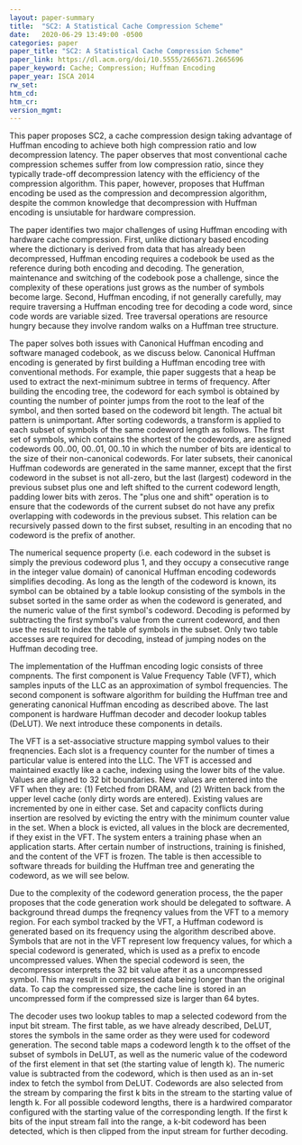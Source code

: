 ```yaml
---
layout: paper-summary
title:  "SC2: A Statistical Cache Compression Scheme"
date:   2020-06-29 13:49:00 -0500
categories: paper
paper_title: "SC2: A Statistical Cache Compression Scheme"
paper_link: https://dl.acm.org/doi/10.5555/2665671.2665696
paper_keyword: Cache; Compression; Huffman Encoding
paper_year: ISCA 2014
rw_set:
htm_cd:
htm_cr:
version_mgmt:
---
```


This paper proposes SC2, a cache compression design taking advantage of Huffman encoding to achieve both high compression
ratio and low decompression latency. The paper observes that most conventional cache compression schemes suffer from low
compression ratio, since they typically trade-off decompression latency with the efficiency of the compression algorithm.
This paper, however, proposes that Huffman encoding be used as the compression and decompression algorithm, despite
the common knowledge that decompression with Huffman encoding is unsiutable for hardware compression.

The paper identifies two major challenges of using Huffman encoding with hardware cache compression. First, unlike dictionary
based encoding where the dictionary is derived from data that has already been decompressed, Huffman encoding requires 
a codebook be used as the reference during both encoding and decoding. The generation, maintenance and switching of the 
codebook pose a challenge, since the complexity of these operations just grows as the number of symbols become large.
Second, Huffman encoding, if not generally carefully, may require traversing a Huffman encoding tree for decoding a code 
word, since code words are variable sized. Tree traversal operations are resource hungry because they involve random walks
on a Huffman tree structure. 

The paper solves both issues with Canonical Huffman encoding and software managed codebook, as we discuss below. 
Canonical Huffman encoding is generated by first building a Huffman encoding tree with conventional methods. For example,
thie paper suggests that a heap be used to extract the next-minimum subtree in terms of frequency. After building 
the encoding tree, the codeword for each symbol is obtained by counting the number of pointer jumps from the root
to the leaf of the symbol, and then sorted based on the codeword bit length. The actual bit pattern is unimportant.
After sorting codewords, a transform is applied to each subset of symbols of the same codeword length as follows.
The first set of symbols, which contains the shortest of the codewords, are assigned codewords 00..00, 00..01, 00..10
in which the number of bits are identical to the size of their non-canonical codewords. 
For later subsets, their canonical Huffman codewords are generated in the same manner, except that the first codeword
in the subset is not all-zero, but the last (largest) codeword in the previous subset plus one and left shifted to the 
current codeword length, padding lower bits with zeros. The "plus one and shift" operation is to ensure that the codewords
of the current subset do not have any prefix overlapping with codewords in the previous subset. This relation can be 
recursively passed down to the first subset, resulting in an encoding that no codeword is the prefix of another.

The numerical sequence property (i.e. each codeword in the subset is simply the previous codeword plus 1, and they occupy 
a consecutive range in the integer value domain) of canonical Huffman encoding codewords simplifies decoding. 
As long as the length of the codeword is known, its symbol can be obtained by a table lookup consisting of the symbols in 
the subset sorted in the same order as when the codeword is generated, and the numeric value of the first symbol's codeword.
Decoding is peformed by subtracting the first symbol's value from the current codeword, and then use the result
to index the table of symbols in the subset. Only two table accesses are required for decoding, instead of jumping 
nodes on the Huffman decoding tree.

The implementation of the Huffman encoding logic consists of three compnents. The first component is Value Frequency Table (VFT),
which samples inputs of the LLC as an approximation of symbol frequencies. The second component is software algorithm
for building the Huffman tree and generating canonical Huffman encoding as described above. The last component is hardware
Huffman decoder and decoder lookup tables (DeLUT). We next introduce these components in details.

The VFT is a set-associative structure mapping symbol values to their freqnencies. Each slot is a frequency counter
for the number of times a particular value is entered into the LLC. The VFT is accessed and maintained exactly like 
a cache, indexing using the lower bits of the value. Values are aligned to 32 bit boundaries. 
New values are entered into the VFT when they are: (1) Fetched from DRAM, and (2) Written back from the upper level 
cache (only dirty words are entered). Existing values are incremented by one in either case.
Set and capacity conflicts during insertion are resolved by evicting the entry with the minimum counter value in the set.
When a block is evicted, all values in the block are decremented, if they exist in the VFT.
The system enters a training phase when an application starts. After certain number of instructions, training is finished, 
and the content of the VFT is frozen. The table is then accessible to software threads for building the Huffman tree
and generating the codeword, as we will see below.

Due to the complexity of the codeword generation process, the the paper proposes that the code generation work should 
be delegated to software. A background thread dumps the freqnency values from the VFT to a memory region.
For each symbol tracked by the VFT, a Huffman codeword is generated based on its frequency using the algorithm described 
above. Symbols that are not in the VFT represent low frequency values, for which a special codeword is generated, which
is used as a prefix to encode uncompressed values. When the special codeword is seen, the decompressor interprets the
32 bit value after it as a uncompressed symbol. This may result in compressed data being longer than the original
data. To cap the compressed size, the cache line is stored in an uncompressed form if the compressed size is larger than
64 bytes.

The decoder uses two lookup tables to map a selected codeword from the input bit stream. The first table, as we have
already described, DeLUT, stores the symbols in the same order as they were used for codeword generation. 
The second table maps a codeword length k to the offset of the subset of symbols in DeLUT, as well as the numeric value 
of the codeword of the first element in that set (the starting value of length k). The numeric value is subtracted from the codeword, which is then used as an in-set index to fetch the symbol from DeLUT.
Codewords are also selected from the stream by comparing the first k bits in the stream to the starting value of length k.
For all possible codeword lengths, there is a hardwired comparator configured with the starting value of the corresponding
length. If the first k bits of the input stream fall into the range, a k-bit codeword has been detected, which is then
clipped from the input stream for further decoding.


